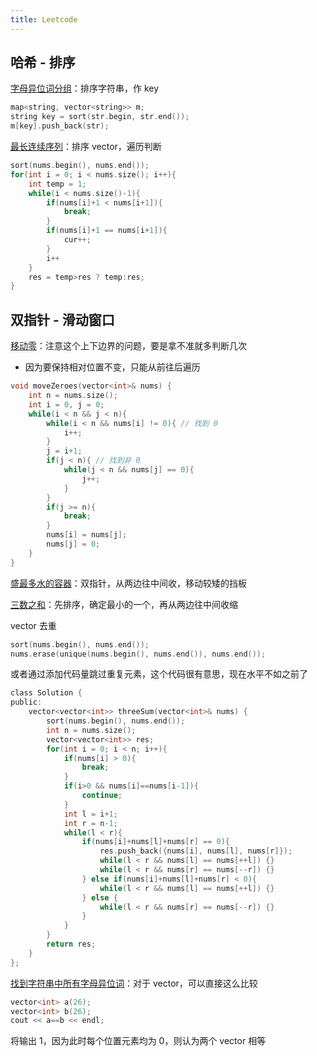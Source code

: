 ```yaml
---
title: Leetcode
---
```


## 哈希 - 排序

[字母异位词分组](https://leetcode.cn/problems/group-anagrams/)：排序字符串，作 key

```c
map<string, vector<string>> m;
string key = sort(str.begin, str.end());
m[key].push_back(str);
```

[最长连续序列](https://leetcode.cn/problems/longest-consecutive-sequence/)：排序 vector，遍历判断

```c
sort(nums.begin(), nums.end());
for(int i = 0; i < nums.size(); i++){
    int temp = 1;
    while(i < nums.size()-1){
        if(nums[i]+1 < nums[i+1]){
            break;
        }
        if(nums[i]+1 == nums[i+1]){
            cur++;
        }
        i++
    }
    res = temp>res ? temp:res;
}
```

## 双指针 - 滑动窗口

[移动零](https://leetcode.cn/problems/move-zeroes/)：注意这个上下边界的问题，要是拿不准就多判断几次

- 因为要保持相对位置不变，只能从前往后遍历

```c
void moveZeroes(vector<int>& nums) {
    int n = nums.size();
    int i = 0, j = 0;
    while(i < n && j < n){
        while(i < n && nums[i] != 0){ // 找到 0
            i++;
        }
        j = i+1;
        if(j < n){ // 找到非 0
            while(j < n && nums[j] == 0){
                j++;
            }
        }
        if(j >= n){
            break;
        }
        nums[i] = nums[j];
        nums[j] = 0;
    }
}
```

[盛最多水的容器](https://leetcode.cn/problems/container-with-most-water/)：双指针，从两边往中间收，移动较矮的挡板

[三数之和](https://leetcode.cn/problems/3sum/)：先排序，确定最小的一个，再从两边往中间收缩

vector 去重

```c
sort(nums.begin(), nums.end());
nums.erase(unique(nums.begin(), nums.end()), nums.end());
```

或者通过添加代码量跳过重复元素，这个代码很有意思，现在水平不如之前了

```c
class Solution {
public:
    vector<vector<int>> threeSum(vector<int>& nums) {
        sort(nums.begin(), nums.end());
        int n = nums.size();
        vector<vector<int>> res;
        for(int i = 0; i < n; i++){
            if(nums[i] > 0){
                break;
            }
            if(i>0 && nums[i]==nums[i-1]){
                continue;
            }
            int l = i+1;
            int r = n-1;
            while(l < r){
                if(nums[i]+nums[l]+nums[r] == 0){
                    res.push_back({nums[i], nums[l], nums[r]});
                    while(l < r && nums[l] == nums[++l]) {}
                    while(l < r && nums[r] == nums[--r]) {}
                } else if(nums[i]+nums[l]+nums[r] < 0){
                    while(l < r && nums[l] == nums[++l]) {}
                } else {
                    while(l < r && nums[r] == nums[--r]) {}
                }
            }
        }
        return res;
    }
};
```

[找到字符串中所有字母异位词](https://leetcode.cn/problems/find-all-anagrams-in-a-string/)：对于 vector，可以直接这么比较

```c
vector<int> a(26);
vector<int> b(26);
cout << a==b << endl;
```

将输出 1，因为此时每个位置元素均为 0，则认为两个 vector 相等

